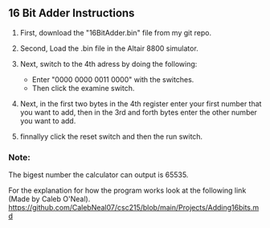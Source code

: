 ## 16 Bit Adder Instructions
1. First, download the "16BitAdder.bin" file from my git repo.
2. Second, Load the .bin file in the Altair 8800 simulator.
3. Next, switch to the 4th adress by doing the following:
    - Enter "0000 0000 0011 0000" with the switches.
    - Then click the examine switch.

4. Next, in the first two bytes in the 4th register enter your first number that you want to add, then in the 3rd and forth bytes enter the other number you want to add.
5. finnallyy click the reset switch and then the run switch.

### Note:
The bigest number the calculator can output is 65535.

For the explanation for how the program works look at the following link (Made by Caleb O'Neal).
https://github.com/CalebNeal07/csc215/blob/main/Projects/Adding16bits.md